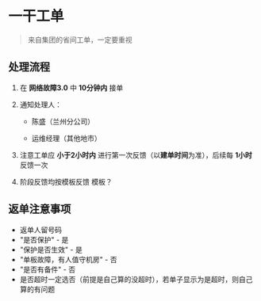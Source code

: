 # 一干工单

> 来自集团的省间工单，一定要重视

## 处理流程

1. 在 **网络故障3.0** 中 **10分钟内** 接单

2. 通知处理人：

   - 陈盛（兰州分公司）

   - 运维经理（其他地市）

3. 注意工单应 **小于2小时内** 进行第一次反馈（以**建单时间**为准），后续每 **1小时** 反馈一次

4. 阶段反馈均按模板反馈 模板？



## 返单注意事项

   - 返单人留号码
   - "是否保护" - 是
   - "保护是否生效" - 是
   - "单板故障，有人值守机房" - 否
   - "是否有备件" - 否
   - 是否超时一定选否（前提是自己算的没超时），若单子显示为是超时，则自己算的有问题